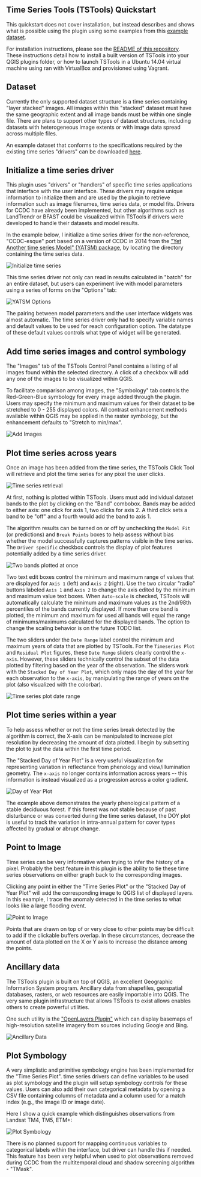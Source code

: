 Time Series Tools (TSTools) Quickstart
-------------------------------------

This quickstart does not cover installation, but instead describes and shows what is possible using the plugin using some examples from this [example dataset](https://github.com/ceholden/landsat_stack).

For installation instructions, please see the [README of this repository](../README.md). These instructions detail how to install a built version of TSTools into your QGIS plugins folder, or how to launch TSTools in a Ubuntu 14.04 virtual machine using ran with VirtualBox and provisioned using Vagrant.

## Dataset

Currently the only supported dataset structure is a time series containing "layer stacked" images. All images within this "stacked" dataset must have the same geographic extent and all image bands must be within one single file. There are plans to support other types of dataset structures, including datasets with heterogeneous image extents or with image data spread across multiple files.

An example dataset that conforms to the specifications required by the existing time series "drivers" can be downloaded [here](https://github.com/ceholden/landsat_stack).

## Initialize a time series driver

This plugin uses "drivers" or "handlers" of specific time series applications that interface with the user interface. These drivers may require unique information to initialize them and are used by the plugin to retrieve information such as image filenames, time series data, or model fits. Drivers for CCDC have already been implemented, but other algorithms such as LandTrendr or BFAST could be visualized within TSTools if drivers were developed to handle their datasets and model results.

In the example below, I initialize a time series driver for the non-reference, "CCDC-esque" port based on a version of CCDC in 2014 from the ["Yet Another time series Model" (YATSM) package](https://github.com/ceholden/yatsm), by locating the directory containing the time series data.

![Initialize time series](media/quickstart/1_initialize.gif)

This time series driver not only can read in results calculated in "batch" for an entire dataset, but users can experiment live with model parameters using a series of forms on the "Options" tab:

![YATSM Options](media/quickstart/1_yatsm_options.png)

The pairing between model parameters and the user interface widgets was almost automatic. The time series driver only had to specify variable names and default values to be used for reach configuration option. The datatype of these default values controls what type of widget will be generated.

## Add time series images and control symbology

The "Images" tab of the TSTools Control Panel contains a listing of all images found within the selected directory. A click of a checkbox will add any one of the images to be visualized within QGIS.

To facilitate comparison among images, the "Symbology" tab controls the Red-Green-Blue symbology for every image added through the plugin. Users may specify the minimum and maximum values for their dataset to be stretched to 0 - 255 displayed colors. All contrast enhancement methods available within QGIS may be applied in the raster symbology, but the enhancement defaults to "Stretch to min/max".

![Add Images](media/quickstart/2_add_images.gif)

## Plot time series across years

Once an image has been added from the time series, the TSTools Click Tool will retrieve and plot the time series for any pixel the user clicks.

![Time series retrieval](media/quickstart/3_plot_ts.gif)

At first, nothing is plotted within TSTools. Users must add individual dataset bands to the plot by clicking on the "Band" combobox. Bands may be added to either axis: one click for axis 1, two clicks for axis 2. A third click sets a band to be "off" and a fourth would add the band to axis 1.

The algorithm results can be turned on or off by unchecking the `Model Fit` (or predictions) and `Break Points` boxes to help assess without bias whether the model successfully captures patterns visible in the time series. The `Driver specific` checkbox controls the display of plot features potentially added by a time series driver.

![Two bands plotted at once](media/quickstart/3_plot_two_ts.gif)

Two text edit boxes control the minimum and maximum range of values that are displayed for `Axis 1` (left) and `Axis 2` (right). Use the two circular "radio" buttons labeled `Axis 1` and `Axis 2` to change the axis edited by the minimum and maximum value text boxes. When `Auto-scale` is checked, TSTools will automatically calculate the minimum and maximum values as the 2nd/98th percentiles of the bands currently displayed. If more than one band is plotted, the minimum and maximum for used all bands will equal the range of minimums/maximums calculated for the displayed bands. The option to change the scaling behavior is on the future TODO list.

The two sliders under the `Date Range` label control the minimum and maximum years of data that are plotted by TSTools. For the `Timeseries Plot` and `Residual Plot` figures, these `Date Range` sliders clearly control the `x-axis`. However, these sliders technically control the subset of the data plotted by filtering based on the year of the observation. The sliders work with the `Stacked Day of Year Plot`, which only maps the day of the year for each observation to the `x-axis`, by manipulating the range of years on the plot (also visualized with the colorbar).

![Time series plot date range](media/quickstart/3_plot_range.gif)

## Plot time series within a year

To help assess whether or not the time series break detected by the algorithm is correct, the X-axis can be manipulated to increase plot resolution by decreasing the amount of data plotted. I begin by subsetting the plot to just the data within the first time period.

The "Stacked Day of Year Plot" is a very useful visualization for representing variation in reflectance from phenology and view/illumination geometry. The `x-axis` no longer contains information across years -- this information is instead visualized as a progression across a color gradient.

![Day of Year Plot](media/quickstart/4_plot_doy.gif)

The example above demonstrates the yearly phenological pattern of a stable deciduous forest. If this forest was not stable because of past disturbance or was converted during the time series dataset, the DOY plot is useful to track the variation in intra-annual pattern for cover types affected by gradual or abrupt change.

## Point to Image

Time series can be very informative when trying to infer the history of a pixel. Probably the best feature in this plugin is the ability to tie these time series observations on either graph back to the corresponding images.

Clicking any point in either the "Time Series Plot" or the "Stacked Day of Year Plot" will add the corresponding image to QGIS list of displayed layers. In this example, I trace the anomaly detected in the time series to what looks like a large flooding event.

![Point to Image](media/quickstart/5_click_point.gif)

Points that are drawn on top of or very close to other points may be difficult to add if the clickable buffers overlap. In these circumstances, decrease the amount of data plotted on the X or Y axis to increase the distance among the points.

## Ancillary data

The TSTools plugin is built on top of QGIS, an excellent Geographic Information System program. Ancillary data from shapefiles, geospatial databases, rasters, or web resources are easily importable into QGIS. The very same plugin infrastructure that allows TSTools to exist allows enables others to create powerful utilities.

One such utility is the ["OpenLayers Plugin"](https://github.com/sourcepole/qgis-openlayers-plugin) which can display basemaps of high-resolution satellite imagery from sources including Google and Bing.

![Ancillary Data](media/quickstart/6_ancillary.gif)

## Plot Symbology

A very simplistic and primitive symbology engine has been implemented for the "Time Series Plot". time series drivers can define variables to be used as plot symbology and the plugin will setup symbology controls for these values. Users can also add their own categorical metadata by opening a CSV file containing columns of metadata and a column used for a match index (e.g., the image ID or image date).

Here I show a quick example which distinguishes observations from Landsat TM4, TM5, ETM+:

![Plot Symbology](media/quickstart/7_symbology.gif)

There is no planned support for mapping continuous variables to categorical labels within the interface, but driver can handle this if needed. This feature has been very helpful when used to plot observations removed during CCDC from the multitemporal cloud and shadow screening algorithm - "TMask".
